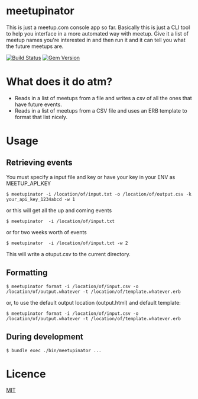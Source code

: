 # meetupinator
This is just a meetup.com console app so far.
Basically this is just a CLI tool to help you interface in a more automated way with meetup.
Give it a list of meetup names you're interested in and then run it and it can tell you what the future meetups are.

[![Build Status](https://travis-ci.org/joesustaric/meetupinator.svg?branch=master)](https://travis-ci.org/joesustaric/meetupinator)
[![Gem Version](https://badge.fury.io/rb/meetupinator.svg)](http://badge.fury.io/rb/meetupinator)

# What does it do atm?
* Reads in a list of meetups from a file and writes a csv of all the ones that have future events.
* Reads in a list of meetups from a CSV file and uses an ERB template to format that list nicely.

# Usage
## Retrieving events
You must specify a input file and key or have your key in your ENV as MEETUP_API_KEY
```
$ meetupinator -i /location/of/input.txt -o /location/of/output.csv -k your_api_key_1234abcd -w 1
```
or this will get all the up and coming events
```
$ meetupinator  -i /location/of/input.txt
```
or for two weeks worth of events  
```
$ meetupinator  -i /location/of/input.txt -w 2
```

This will write a otuput.csv to the current directory.

## Formatting
```
$ meetupinator format -i /location/of/input.csv -o /location/of/output.whatever -t /location/of/template.whatever.erb
```

or, to use the default output location (output.html) and default template:

```
$ meetupinator format -i /location/of/input.csv -o /location/of/output.whatever -t /location/of/template.whatever.erb
```

## During development

```
$ bundle exec ./bin/meetupinator ...
```

# Licence
[MIT](https://github.com/joesustaric/meetupinator/blob/master/LICENSE.md)
